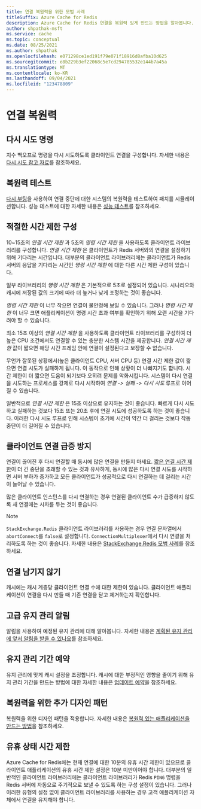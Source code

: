 ```yaml
---
title: 연결 복원력을 위한 모범 사례
titleSuffix: Azure Cache for Redis
description: Azure Cache for Redis 연결을 복원력 있게 만드는 방법을 알아봅니다.
author: shpathak-msft
ms.service: cache
ms.topic: conceptual
ms.date: 08/25/2021
ms.author: shpathak
ms.openlocfilehash: e071298ce1ed191f79e071f18916d8afba10d625
ms.sourcegitcommit: e8b229b3ef22068c5e7cd294785532e144b7a45a
ms.translationtype: MT
ms.contentlocale: ko-KR
ms.lasthandoff: 09/04/2021
ms.locfileid: "123478809"
---
```

# <a name="connection-resilience"></a>연결 복원력

## <a name="retry-commands"></a>다시 시도 명령

지수 백오프로 명령을 다시 시도하도록 클라이언트 연결을 구성합니다. 자세한 내용은 [다시 시도 참고 자료](/azure/architecture/best-practices/retry-service-specific#azure-cache-for-redis)를 참조하세요.

## <a name="test-resiliency"></a>복원력 테스트

[다시 부팅](cache-administration.md#reboot)을 사용하여 연결 중단에 대한 시스템의 복원력을 테스트하여 패치를 시뮬레이션합니다. 성능 테스트에 대한 자세한 내용은 [성능 테스트](cache-best-practices-performance.md)를 참조하세요.

## <a name="configure-appropriate-timeouts"></a>적절한 시간 제한 구성

10~15초의 *연결 시간 제한* 과 5초의 *명령 시간 제한* 을 사용하도록 클라이언트 라이브러리를 구성합니다. *연결 시간 제한* 은 클라이언트가 Redis 서버와의 연결을 설정하기 위해 기다리는 시간입니다. 대부분의 클라이언트 라이브러리에는 클라이언트가 Redis 서버의 응답을 기다리는 시간인 *명령 시간 제한* 에 대한 다른 시간 제한 구성이 있습니다.

일부 라이브러리의 *명령 시간 제한* 은 기본적으로 5초로 설정되어 있습니다. 시나리오와 캐시에 저장된 값의 크기에 따라 더 높거나 낮게 조정하는 것이 좋습니다.

*명령 시간 제한* 이 너무 작으면 연결이 불안정해 보일 수 있습니다. 그러나 *명령 시간 제한* 이 너무 크면 애플리케이션이 명령 시간 초과 여부를 확인하기 위해 오랜 시간을 기다려야 할 수 있습니다.

최소 15초 이상의 *연결 시간 제한* 을 사용하도록 클라이언트 라이브러리를 구성하여 더 높은 CPU 조건에서도 연결할 수 있는 충분한 시스템 시간을 제공합니다. *연결 시간 제한* 값이 짧으면 해당 시간 프레임 안에 연결이 설정된다고 보장할 수 없습니다.

무언가 잘못된 상황에서(높은 클라이언트 CPU, 서버 CPU 등) 연결 시간 제한 값이 짧으면 연결 시도가 실패하게 됩니다. 이 동작으로 인해 상황이 더 나빠지기도 합니다. 시간 제한이 더 짧으면 도움이 되기보다 오히려 문제를 악화시킵니다. 시스템이 다시 연결을 시도하는 프로세스를 강제로 다시 시작하여 *연결 -> 실패 -> 다시 시도* 루프로 이어질 수 있습니다.

일반적으로 *연결 시간 제한* 은 15초 이상으로 유지하는 것이 좋습니다. 빠르게 다시 시도하고 실패하는 것보다 15초 또는 20초 후에 연결 시도에 성공하도록 하는 것이 좋습니다. 이러한 다시 시도 루프로 인해 시스템이 초기에 시간이 약간 더 걸리는 것보다 작동 중단이 더 길어질 수 있습니다.

## <a name="avoid-client-connection-spikes"></a>클라이언트 연결 급증 방지

연결이 끊어진 후 다시 연결할 때 동시에 많은 연결을 만들지 마세요. [짧은 연결 시간 제한](#configure-appropriate-timeouts)이 더 긴 중단을 초래할 수 있는 것과 유사하게, 동시에 많은 다시 연결 시도를 시작하면 서버 부하가 증가하고 모든 클라이언트가 성공적으로 다시 연결하는 데 걸리는 시간이 늘어날 수 있습니다.

많은 클라이언트 인스턴스를 다시 연결하는 경우 연결된 클라이언트 수가 급증하지 않도록 새 연결에는 시차를 두는 것이 좋습니다.

> [!NOTE]
> `StackExchange.Redis` 클라이언트 라이브러리를 사용하는 경우 연결 문자열에서 `abortConnect`를 `false`로 설정합니다.  `ConnectionMultiplexer`에서 다시 연결을 처리하도록 하는 것이 좋습니다. 자세한 내용은 [StackExchange.Redis 모범 사례](/azure/azure-cache-for-redis/cache-management-faq#stackexchangeredis-best-practices)를 참조하세요.

## <a name="avoid-leftover-connections"></a>연결 남기지 않기

캐시에는 캐시 계층당 클라이언트 연결 수에 대한 제한이 있습니다. 클라이언트 애플리케이션이 연결을 다시 만들 때 기존 연결을 닫고 제거하는지 확인합니다.

## <a name="advance-maintenance-notification"></a>고급 유지 관리 알림

알림을 사용하여 예정된 유지 관리에 대해 알아봅니다. 자세한 내용은 [계획된 유지 관리에 앞서 알림을 받을 수 있나요](cache-failover.md#can-i-be-notified-in-advance-of-planned-maintenance)를 참조하세요.

## <a name="schedule-maintenance-window"></a>유지 관리 기간 예약

유지 관리에 맞게 캐시 설정을 조정합니다. 캐시에 대한 부정적인 영향을 줄이기 위해 유지 관리 기간을 만드는 방법에 대한 자세한 내용은 [업데이트 예약](cache-administration.md#schedule-updates)을 참조하세요.

## <a name="more-design-patterns-for-resilience"></a>복원력을 위한 추가 디자인 패턴

복원력을 위한 디자인 패턴을 적용합니다. 자세한 내용은 [복원력 있는 애플리케이션을 만드는 방법](cache-failover.md#how-do-i-make-my-application-resilient)을 참조하세요.

## <a name="idle-timeout"></a>유휴 상태 시간 제한

Azure Cache for Redis에는 현재 연결에 대한 10분의 유휴 시간 제한이 있으므로 클라이언트 애플리케이션의 유휴 시간 제한 설정은 10분 미만이어야 합니다. 대부분의 일반적인 클라이언트 라이브러리에는 클라이언트 라이브러리가 Redis `PING` 명령을 Redis 서버에 자동으로 주기적으로 보낼 수 있도록 하는 구성 설정이 있습니다. 그러나 이러한 유형의 설정 없이 클라이언트 라이브러리를 사용하는 경우 고객 애플리케이션 자체에서 연결을 유지해야 합니다.
